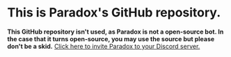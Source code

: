 # This is Paradox's GitHub repository.
**This GitHub repository isn't used, as Paradox is not a open-source bot. In the case that it turns open-source, you may use the source but please don't be a skid.**
<a href="https://discordbots.org/bot/382005578030907393">Click here to invite Paradox to your Discord server.</a>
